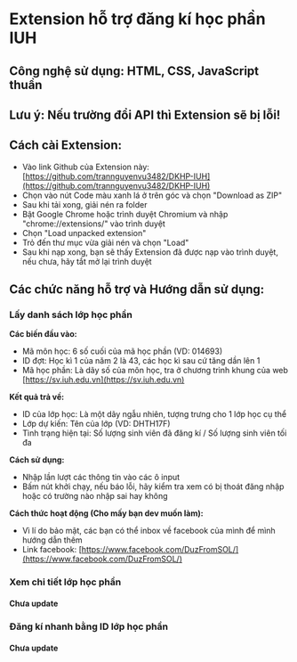 # Extension hỗ trợ đăng kí học phần IUH

## Công nghệ sử dụng: HTML, CSS, JavaScript thuần

## Lưu ý: Nếu trường đổi API thì Extension sẽ bị lỗi!

## Cách cài Extension:

- Vào link Github của Extension này: [https://github.com/trannguyenvu3482/DKHP-IUH](https://github.com/trannguyenvu3482/DKHP-IUH)
- Chọn vào nút Code màu xanh lá ở trên góc và chọn "Download as ZIP"
- Sau khi tải xong, giải nén ra folder
- Bật Google Chrome hoặc trình duyệt Chromium và nhập "chrome://extensions/" vào trình duyệt
- Chọn "Load unpacked extension"
- Trỏ đến thư mục vừa giải nén và chọn "Load"
- Sau khi nạp xong, bạn sẽ thấy Extension đã được nạp vào trình duyệt, nếu chưa, hãy tắt mở lại trình duyệt

## Các chức năng hỗ trợ và Hướng dẫn sử dụng:

### Lấy danh sách lớp học phần

**Các biến đầu vào:**

- Mã môn học: 6 số cuối của mã học phần (VD: 014693)
- ID đợt: Học kì 1 của năm 2 là 43, các học kì sau cứ tăng dần lên 1
- Mã học phần: Là dãy số của môn học, tra ở chương trình khung của web [https://sv.iuh.edu.vn](https://sv.iuh.edu.vn)

**Kết quả trả về:**

- ID của lớp học: Là một dãy ngẫu nhiên, tượng trưng cho 1 lớp học cụ thể
- Lớp dự kiến: Tên của lớp (VD: DHTH17F)
- Tình trạng hiện tại: Số lượng sinh viên đã đăng kí / Số lượng sinh viên tối đa

**Cách sử dụng:**

- Nhập lần lượt các thông tin vào các ô input
- Bấm nút khởi chạy, nếu báo lỗi, hãy kiểm tra xem có bị thoát đăng nhập hoặc có trường nào nhập sai hay không

**Cách thức hoạt động (Cho mấy bạn dev muốn làm):**

- Vì lí do bảo mật, các bạn có thể inbox về facebook của mình để mình hướng dẫn thêm
- Link facebook: [https://www.facebook.com/DuzFromSOL/](https://www.facebook.com/DuzFromSOL/)

### Xem chi tiết lớp học phần

#### Chưa update

### Đăng kí nhanh bằng ID lớp học phần

#### Chưa update
